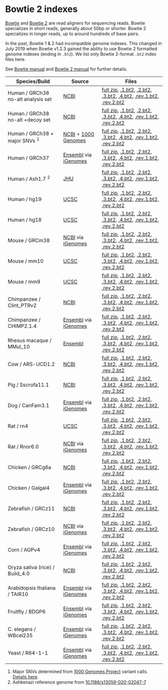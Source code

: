 # Bowtie 2 indexes

[Bowtie](http://bowtie-bio.sourceforge.net) and [Bowtie 2](http://bowtie-bio.sourceforge.net/bowtie2) are read aligners for sequencing reads.  Bowtie specializes in short reads, generally about 50bp or shorter.  Bowtie 2 specializes in longer reads, up to around hundreds of base pairs.

In the past, Bowtie 1 & 2 had incompatible genome indexes.  This changed in July 2019 when Bowtie v1.2.3 gained the ability to use Bowtie 2 formatted genome indexes (ending in `.bt2`).  We list only Bowtie 2-format `.bt2` index files here.

See [Bowtie manual](http://bowtie-bio.sourceforge.net/manual.shtml) and [Bowtie 2 manual](http://bowtie-bio.sourceforge.net/bowtie2/manual.shtml) for further details.

<div class="datatable-begin"></div>

Species/Build                             | Source                                            | Files                                                                                                                                                                                                                                     
----------------------------------------- | ------------------------------------------------- | ----------------------------------------------------------------------------------------------------------------------------------------------------------------------------------------------------------------------------------------- 
Human / GRCh38 no-alt analysis set        | [NCBI][bt2_grch38_noalt_source]                   | [full zip][bt2_grch38_noalt_full], [.1.bt2][bt2_grch38_noalt_1], [.2.bt2][bt2_grch38_noalt_2], [.3.bt2][bt2_grch38_noalt_3], [.4.bt2][bt2_grch38_noalt_4], [.rev.1.bt2][bt2_grch38_noalt_r1], [.rev.2.bt2][bt2_grch38_noalt_r2]
Human / GRCh38 no-alt +decoy set          | [NCBI][bt2_grch38_noalt_decoy_source]             | [full zip][bt2_grch38_noalt_decoy_full], [.1.bt2][bt2_grch38_noalt_decoy_1], [.2.bt2][bt2_grch38_noalt_decoy_2], [.3.bt2][bt2_grch38_noalt_decoy_3], [.4.bt2][bt2_grch38_noalt_decoy_4], [.rev.1.bt2][bt2_grch38_noalt_decoy_r1], [.rev.2.bt2][bt2_grch38_noalt_decoy_r2]
Human / GRCh38 + major SNVs <sup>1</sup>  | [NCBI][bt2_grch38_1kgmaj_source] + [1000 Genomes] | [full zip][bt2_grch38_1kgmaj_full], [.1.bt2][bt2_grch38_1kgmaj_1], [.2.bt2][bt2_grch38_1kgmaj_2], [.3.bt2][bt2_grch38_1kgmaj_3], [.4.bt2][bt2_grch38_1kgmaj_4], [.rev.1.bt2][bt2_grch38_1kgmaj_r1], [.rev.2.bt2][bt2_grch38_1kgmaj_r2]
Human / GRCh37                            | [Ensembl][bt2_grch37_source] via [iGenomes]       | [full zip][bt2_grch37_full], [.1.bt2][bt2_grch37_1], [.2.bt2][bt2_grch37_2], [.3.bt2][bt2_grch37_3], [.4.bt2][bt2_grch37_4], [.rev.1.bt2][bt2_grch37_r1], [.rev.2.bt2][bt2_grch37_r2]
Human / Ash1.7 <sup>2</sup>               | [JHU][bt2_ash1_source]                            | [full zip][bt2_ash1_full], [.1.bt2][bt2_ash1_1], [.2.bt2][bt2_ash1_2], [.3.bt2][bt2_ash1_3], [.4.bt2][bt2_ash1_4], [.rev.1.bt2][bt2_ash1_r1], [.rev.2.bt2][bt2_ash1_r2]
Human / hg19                              | [UCSC][bt2_hg19_source]                           | [full zip][bt2_hg19_full], [.1.bt2][bt2_hg19_1], [.2.bt2][bt2_hg19_2], [.3.bt2][bt2_hg19_3], [.4.bt2][bt2_hg19_4], [.rev.1.bt2][bt2_hg19_r1], [.rev.2.bt2][bt2_hg19_r2]
Human / hg18                              | [UCSC][bt2_hg18_source]                           | [full zip][bt2_hg18_full], [.1.bt2][bt2_hg18_1], [.2.bt2][bt2_hg18_2], [.3.bt2][bt2_hg18_3], [.4.bt2][bt2_hg18_4], [.rev.1.bt2][bt2_hg18_r1], [.rev.2.bt2][bt2_hg18_r2]
Mouse / GRCm38                            | [NCBI][bt2_grcm38_source] via [iGenomes]          | [full zip][bt2_grcm38_full], [.1.bt2][bt2_grcm38_1], [.2.bt2][bt2_grcm38_2], [.3.bt2][bt2_grcm38_3], [.4.bt2][bt2_grcm38_4], [.rev.1.bt2][bt2_grcm38_r1], [.rev.2.bt2][bt2_grcm38_r2]
Mouse / mm10                              | [UCSC][bt2_mm10_source]                           | [full zip][bt2_mm10_full], [.1.bt2][bt2_mm10_1], [.2.bt2][bt2_mm10_2], [.3.bt2][bt2_mm10_3], [.4.bt2][bt2_mm10_4], [.rev.1.bt2][bt2_mm10_r1], [.rev.2.bt2][bt2_mm10_r2]
Mouse / mm9                               | [UCSC][bt2_mm9_source]                            | [full zip][bt2_mm9_full], [.1.bt2][bt2_mm9_1], [.2.bt2][bt2_mm9_2], [.3.bt2][bt2_mm9_3], [.4.bt2][bt2_mm9_4], [.rev.1.bt2][bt2_mm9_r1], [.rev.2.bt2][bt2_mm9_r2]
Chimpanzee / Clint_PTRv2                  | [NCBI][bt2_clintptr2_source]                      | [full zip][bt2_clintptr2_full], [.1.bt2][bt2_clintptr2_1], [.2.bt2][bt2_clintptr2_2], [.3.bt2][bt2_clintptr2_3], [.4.bt2][bt2_clintptr2_4], [.rev.1.bt2][bt2_clintptr2_r1], [.rev.2.bt2][bt2_clintptr2_r2]
Chimpanzee / CHIMP2.1.4                   | [Ensembl][bt2_chimp214_source] via [iGenomes]     | [full zip][bt2_chimp214_full], [.1.bt2][bt2_chimp214_1], [.2.bt2][bt2_chimp214_2], [.3.bt2][bt2_chimp214_3], [.4.bt2][bt2_chimp214_4], [.rev.1.bt2][bt2_chimp214_r1], [.rev.2.bt2][bt2_chimp214_r2]
Rhesus macaque / MMul_10                  | [Ensembl][bt2_mmul10_source]                      | [full zip][bt2_mmul10_full], [.1.bt2][bt2_mmul10_1], [.2.bt2][bt2_mmul10_2], [.3.bt2][bt2_mmul10_3], [.4.bt2][bt2_mmul10_4], [.rev.1.bt2][bt2_mmul10_r1], [.rev.2.bt2][bt2_mmul10_r2]
Cow / ARS-UCD1.2                          | [NCBI][bt2_arsucd12_source]                       | [full zip][bt2_arsucd12_full], [.1.bt2][bt2_arsucd12_1], [.2.bt2][bt2_arsucd12_2], [.3.bt2][bt2_arsucd12_3], [.4.bt2][bt2_arsucd12_4], [.rev.1.bt2][bt2_arsucd12_r1], [.rev.2.bt2][bt2_arsucd12_r2]
Pig / Sscrofa11.1                         | [NCBI][bt2_sscorfa111_source]                     | [full zip][bt2_sscorfa111_full], [.1.bt2][bt2_sscorfa111_1], [.2.bt2][bt2_sscorfa111_2], [.3.bt2][bt2_sscorfa111_3], [.4.bt2][bt2_sscorfa111_4], [.rev.1.bt2][bt2_sscorfa111_r1], [.rev.2.bt2][bt2_sscorfa111_r2]
Dog / CanFam3.1                           | [Ensembl][bt2_canfam31_source] via [iGenomes]     | [full zip][bt2_canfam31_full], [.1.bt2][bt2_canfam31_1], [.2.bt2][bt2_canfam31_2], [.3.bt2][bt2_canfam31_3], [.4.bt2][bt2_canfam31_4], [.rev.1.bt2][bt2_canfam31_r1], [.rev.2.bt2][bt2_canfam31_r2]
Rat / rn4                                 | [UCSC][bt2_rn4_source]                            | [full zip][bt2_rn4_full], [.1.bt2][bt2_rn4_1], [.2.bt2][bt2_rn4_2], [.3.bt2][bt2_rn4_3], [.4.bt2][bt2_rn4_4], [.rev.1.bt2][bt2_rn4_r1], [.rev.2.bt2][bt2_rn4_r2]
Rat / Rnor6.0                             | [NCBI][bt2_rnor60_source] via [iGenomes]          | [full zip][bt2_rnor60_full], [.1.bt2][bt2_rnor60_1], [.2.bt2][bt2_rnor60_2], [.3.bt2][bt2_rnor60_3], [.4.bt2][bt2_rnor60_4], [.rev.1.bt2][bt2_rnor60_r1], [.rev.2.bt2][bt2_rnor60_r2]
Chicken / GRCg6a                          | [NCBI][bt2_grcg6a_source]                         | [full zip][bt2_grcg6a_full], [.1.bt2][bt2_grcg6a_1], [.2.bt2][bt2_grcg6a_2], [.3.bt2][bt2_grcg6a_3], [.4.bt2][bt2_grcg6a_4], [.rev.1.bt2][bt2_grcg6a_r1], [.rev.2.bt2][bt2_grcg6a_r2]
Chicken / Galgal4                         | [Ensembl][bt2_galgal4_source] via [iGenomes]      | [full zip][bt2_galgal4_full], [.1.bt2][bt2_galgal4_1], [.2.bt2][bt2_galgal4_2], [.3.bt2][bt2_galgal4_3], [.4.bt2][bt2_galgal4_4], [.rev.1.bt2][bt2_galgal4_r1], [.rev.2.bt2][bt2_galgal4_r2]
Zebrafish / GRCz11                        | [NCBI][bt2_grcz11_source]                         | [full zip][bt2_grcz11_full], [.1.bt2][bt2_grcz11_1], [.2.bt2][bt2_grcz11_2], [.3.bt2][bt2_grcz11_3], [.4.bt2][bt2_grcz11_4], [.rev.1.bt2][bt2_grcz11_r1], [.rev.2.bt2][bt2_grcz11_r2]
Zebrafish / GRCz10                        | [NCBI][bt2_grcz10_source] via [iGenomes]          | [full zip][bt2_grcz10_full], [.1.bt2][bt2_grcz10_1], [.2.bt2][bt2_grcz10_2], [.3.bt2][bt2_grcz10_3], [.4.bt2][bt2_grcz10_4], [.rev.1.bt2][bt2_grcz10_r1], [.rev.2.bt2][bt2_grcz10_r2]
Corn / AGPv4                              | [Ensembl][bt2_agpv4_source] via [iGenomes]        | [full zip][bt2_agpv4_full], [.1.bt2][bt2_agpv4_1], [.2.bt2][bt2_agpv4_2], [.3.bt2][bt2_agpv4_3], [.4.bt2][bt2_agpv4_4], [.rev.1.bt2][bt2_agpv4_r1], [.rev.2.bt2][bt2_agpv4_r2]
Oryza sativa (rice) / Build_4.0           | [NCBI][bt2_build4_source]                         | [full zip][bt2_build4_full], [.1.bt2][bt2_build4_1], [.2.bt2][bt2_build4_2], [.3.bt2][bt2_build4_3], [.4.bt2][bt2_build4_4], [.rev.1.bt2][bt2_build4_r1], [.rev.2.bt2][bt2_build4_r2]
Arabidopsis thaliana / TAIR10             | [Ensembl][bt2_tair10_source] via [iGenomes]       | [full zip][bt2_tair10_full], [.1.bt2][bt2_tair10_1], [.2.bt2][bt2_tair10_2], [.3.bt2][bt2_tair10_3], [.4.bt2][bt2_tair10_4], [.rev.1.bt2][bt2_tair10_r1], [.rev.2.bt2][bt2_tair10_r2]
Fruitfly / BDGP6                          | [Ensembl][bt2_bdgp6_source] via [iGenomes]        | [full zip][bt2_bdgp6_full], [.1.bt2][bt2_bdgp6_1], [.2.bt2][bt2_bdgp6_2], [.3.bt2][bt2_bdgp6_3], [.4.bt2][bt2_bdgp6_4], [.rev.1.bt2][bt2_bdgp6_r1], [.rev.2.bt2][bt2_bdgp6_r2]
C. elegans / WBcel235                     | [Ensembl][bt2_wbcel235_source] via [iGenomes]     | [full zip][bt2_wbcel235_full], [.1.bt2][bt2_wbcel235_1], [.2.bt2][bt2_wbcel235_2], [.3.bt2][bt2_wbcel235_3], [.4.bt2][bt2_wbcel235_4], [.rev.1.bt2][bt2_wbcel235_r1], [.rev.2.bt2][bt2_wbcel235_r2]
Yeast / R64-1-1                           | [Ensembl][bt2_r6411_source] via [iGenomes]        | [full zip][bt2_r6411_full], [.1.bt2][bt2_r6411_1], [.2.bt2][bt2_r6411_2], [.3.bt2][bt2_r6411_3], [.4.bt2][bt2_r6411_4], [.rev.1.bt2][bt2_r6411_r1], [.rev.2.bt2][bt2_r6411_r2]

<div class="datatable-end"></div>

[1000 Genomes]: https://www.internationalgenome.org
[iGenomes]: https://support.illumina.com/sequencing/sequencing_software/igenome.html

1. Major SNVs determined from [1000 Genomes Project](https://www.internationalgenome.org) variant calls.  [Details here](https://github.com/BenLangmead/bowtie-majref).
2. Ashkenazi reference genome from [10.1186/s13059-020-02047-7](https://doi.org/10.1186/s13059-020-02047-7)

[bt2_grch38_noalt_source]: ftp://ftp.ncbi.nlm.nih.gov/genomes/all/GCA/000/001/405/GCA_000001405.15_GRCh38/seqs_for_alignment_pipelines.ucsc_ids/
[bt2_grch38_noalt_decoy_source]: ftp://ftp.ncbi.nlm.nih.gov/genomes/all/GCA/000/001/405/GCA_000001405.15_GRCh38/seqs_for_alignment_pipelines.ucsc_ids/
[bt2_grch38_1kgmaj_source]: ftp://ftp.ccb.jhu.edu/pub/data/bowtie2_indexes/
[bt2_grch37_source]: https://grch37.ensembl.org/index.html
[bt2_ash1_source]: ftp://ftp.ccb.jhu.edu/pub/data/Homo_sapiens/Ash1/v1.7/Assembly/
[bt2_hg19_source]: ftp://hgdownload.cse.ucsc.edu/goldenPath/hg19/chromosomes
[bt2_hg18_source]: ftp://hgdownload.cse.ucsc.edu/goldenPath/hg18/chromosomes
[bt2_clintptr2_source]: https://ftp.ncbi.nlm.nih.gov/genomes/all/GCF/002/880/755/GCF_002880755.1_Clint_PTRv2/
[bt2_chimp214_source]: https://www.ensembl.org/Pan_troglodytes/Info/Index
[bt2_mmul10_source]: https://ftp.ncbi.nlm.nih.gov/genomes/all/GCF/003/339/765/GCF_003339765.1_Mmul_10/
[bt2_arsucd12_source]: https://ftp.ncbi.nlm.nih.gov/genomes/all/GCF/002/263/795/GCF_002263795.1_ARS-UCD1.2/
[bt2_sscorfa111_source]: https://ftp.ncbi.nlm.nih.gov/genomes/all/GCF/000/003/025/GCF_000003025.6_Sscrofa11.1/
[bt2_canfam31_source]: https://www.ensembl.org/Canis_lupus_familiaris/Info/Index
[bt2_grcm38_source]: https://www.ncbi.nlm.nih.gov/assembly/GCF_000001635.20/
[bt2_mm10_source]: ftp://hgdownload.cse.ucsc.edu/goldenPath/mm10/chromosomes
[bt2_mm9_source]: ftp://hgdownload.cse.ucsc.edu/goldenPath/mm9/chromosomes
[bt2_rn4_source]: ftp://hgdownload.cse.ucsc.edu/goldenPath/rn4/chromosomes
[bt2_rnor60_source]: https://www.ncbi.nlm.nih.gov/assembly/GCF_000001895.5/
[bt2_grcg6a_source]: https://ftp.ncbi.nlm.nih.gov/genomes/all/GCF/000/002/315/GCF_000002315.6_GRCg6a/
[bt2_galgal4_source]: http://jul2016.archive.ensembl.org/Gallus_gallus/Info/Index
[bt2_agpv4_source]: http://plants.ensembl.org/Zea_mays/Info/Index
[bt2_build4_source]: https://ftp.ncbi.nlm.nih.gov/genomes/all/GCF/000/005/425/GCF_000005425.2_Build_4.0/
[bt2_grcz11_source]: https://ftp.ncbi.nlm.nih.gov/genomes/all/GCF/000/002/035/GCF_000002035.6_GRCz11/
[bt2_grcz10_source]: https://www.ensembl.org/Drosophila_melanogaster/Info/Index
[bt2_tair10_source]: http://plants.ensembl.org/Arabidopsis_thaliana/Info/Index
[bt2_bdgp6_source]: https://www.ncbi.nlm.nih.gov/assembly/GCF_000002035.5/
[bt2_wbcel235_source]: https://www.ensembl.org/Caenorhabditis_elegans/Info/Index
[bt2_r6411_source]: https://www.ensembl.org/Saccharomyces_cerevisiae/Info/Index

[bt2_grch38_noalt_full]: https://genome-idx.s3.amazonaws.com/bt/GRCh38_noalt_as.zip
[bt2_grch38_noalt_1]: https://genome-idx.s3.amazonaws.com/bt/GRCh38_noalt_as.1.bt2
[bt2_grch38_noalt_2]: https://genome-idx.s3.amazonaws.com/bt/GRCh38_noalt_as.2.bt2
[bt2_grch38_noalt_3]: https://genome-idx.s3.amazonaws.com/bt/GRCh38_noalt_as.3.bt2
[bt2_grch38_noalt_4]: https://genome-idx.s3.amazonaws.com/bt/GRCh38_noalt_as.4.bt2
[bt2_grch38_noalt_r1]: https://genome-idx.s3.amazonaws.com/bt/GRCh38_noalt_as.rev.1.bt2
[bt2_grch38_noalt_r2]: https://genome-idx.s3.amazonaws.com/bt/GRCh38_noalt_as.rev.2.bt2
[bt2_grch38_noalt_full_s3]: s3://genome-idx/bt/GRCh38_noalt_as.zip
[bt2_grch38_noalt_1_s3]: s3://genome-idx/bt/GRCh38_noalt_as.1.bt2
[bt2_grch38_noalt_2_s3]: s3://genome-idx/bt/GRCh38_noalt_as.2.bt2
[bt2_grch38_noalt_3_s3]: s3://genome-idx/bt/GRCh38_noalt_as.3.bt2
[bt2_grch38_noalt_4_s3]: s3://genome-idx/bt/GRCh38_noalt_as.4.bt2
[bt2_grch38_noalt_r1_s3]: s3://genome-idx/bt/GRCh38_noalt_as.rev.1.bt2
[bt2_grch38_noalt_r2_s3]: s3://genome-idx/bt/GRCh38_noalt_as.rev.2.bt2
[bt2_grch38_noalt_decoy_full]: https://genome-idx.s3.amazonaws.com/bt/GRCh38_noalt_decoy_as.zip
[bt2_grch38_noalt_decoy_1]: https://genome-idx.s3.amazonaws.com/bt/GRCh38_noalt_decoy_as.1.bt2
[bt2_grch38_noalt_decoy_2]: https://genome-idx.s3.amazonaws.com/bt/GRCh38_noalt_decoy_as.2.bt2
[bt2_grch38_noalt_decoy_3]: https://genome-idx.s3.amazonaws.com/bt/GRCh38_noalt_decoy_as.3.bt2
[bt2_grch38_noalt_decoy_4]: https://genome-idx.s3.amazonaws.com/bt/GRCh38_noalt_decoy_as.4.bt2
[bt2_grch38_noalt_decoy_r1]: https://genome-idx.s3.amazonaws.com/bt/GRCh38_noalt_decoy_as.rev.1.bt2
[bt2_grch38_noalt_decoy_r2]: https://genome-idx.s3.amazonaws.com/bt/GRCh38_noalt_decoy_as.rev.2.bt2
[bt2_grch38_noalt_decoy_full_s3]: s3://genome-idx/bt/GRCh38_noalt_decoy_as.zip
[bt2_grch38_noalt_decoy_1_s3]: s3://genome-idx/bt/GRCh38_noalt_decoy_as.1.bt2
[bt2_grch38_noalt_decoy_2_s3]: s3://genome-idx/bt/GRCh38_noalt_decoy_as.2.bt2
[bt2_grch38_noalt_decoy_3_s3]: s3://genome-idx/bt/GRCh38_noalt_decoy_as.3.bt2
[bt2_grch38_noalt_decoy_4_s3]: s3://genome-idx/bt/GRCh38_noalt_decoy_as.4.bt2
[bt2_grch38_noalt_decoy_r1_s3]: s3://genome-idx/bt/GRCh38_noalt_decoy_as.rev.1.bt2
[bt2_grch38_noalt_decoy_r2_s3]: s3://genome-idx/bt/GRCh38_noalt_decoy_as.rev.2.bt2
[bt2_grch38_1kgmaj_full]: https://genome-idx.s3.amazonaws.com/bt/grch38_1kgmaj.zip
[bt2_grch38_1kgmaj_1]: https://genome-idx.s3.amazonaws.com/bt/grch38_1kgmaj.1.bt2
[bt2_grch38_1kgmaj_2]: https://genome-idx.s3.amazonaws.com/bt/grch38_1kgmaj.2.bt2
[bt2_grch38_1kgmaj_3]: https://genome-idx.s3.amazonaws.com/bt/grch38_1kgmaj.3.bt2
[bt2_grch38_1kgmaj_4]: https://genome-idx.s3.amazonaws.com/bt/grch38_1kgmaj.4.bt2
[bt2_grch38_1kgmaj_r1]: https://genome-idx.s3.amazonaws.com/bt/grch38_1kgmaj.rev.1.bt2
[bt2_grch38_1kgmaj_r2]: https://genome-idx.s3.amazonaws.com/bt/grch38_1kgmaj.rev.2.bt2
[bt2_grch38_1kgmaj_full_s3]: s3://genome-idx/bt/grch38_1kgmaj.zip
[bt2_grch38_1kgmaj_1_s3]: s3://genome-idx/bt/grch38_1kgmaj.1.bt2
[bt2_grch38_1kgmaj_2_s3]: s3://genome-idx/bt/grch38_1kgmaj.2.bt2
[bt2_grch38_1kgmaj_3_s3]: s3://genome-idx/bt/grch38_1kgmaj.3.bt2
[bt2_grch38_1kgmaj_4_s3]: s3://genome-idx/bt/grch38_1kgmaj.4.bt2
[bt2_grch38_1kgmaj_r1_s3]: s3://genome-idx/bt/grch38_1kgmaj.rev.1.bt2
[bt2_grch38_1kgmaj_r2_s3]: s3://genome-idx/bt/grch38_1kgmaj.rev.2.bt2
[bt2_grch37_full]: https://genome-idx.s3.amazonaws.com/bt/GRCh37.zip
[bt2_grch37_1]: https://genome-idx.s3.amazonaws.com/bt/GRCh37.1.bt2
[bt2_grch37_2]: https://genome-idx.s3.amazonaws.com/bt/GRCh37.2.bt2
[bt2_grch37_3]: https://genome-idx.s3.amazonaws.com/bt/GRCh37.3.bt2
[bt2_grch37_4]: https://genome-idx.s3.amazonaws.com/bt/GRCh37.4.bt2
[bt2_grch37_r1]: https://genome-idx.s3.amazonaws.com/bt/GRCh37.rev.1.bt2
[bt2_grch37_r2]: https://genome-idx.s3.amazonaws.com/bt/GRCh37.rev.2.bt2
[bt2_grch37_full_s3]: s3://genome-idx/bt/GRCh37.zip
[bt2_grch37_1_s3]: s3://genome-idx/bt/GRCh37.1.bt2
[bt2_grch37_2_s3]: s3://genome-idx/bt/GRCh37.2.bt2
[bt2_grch37_3_s3]: s3://genome-idx/bt/GRCh37.3.bt2
[bt2_grch37_4_s3]: s3://genome-idx/bt/GRCh37.4.bt2
[bt2_grch37_r1_s3]: s3://genome-idx/bt/GRCh37.rev.1.bt2
[bt2_grch37_r2_s3]: s3://genome-idx/bt/GRCh37.rev.2.bt2
[bt2_ash1_full]: https://genome-idx.s3.amazonaws.com/bt/Ash1v1.7.zip
[bt2_ash1_1]: https://genome-idx.s3.amazonaws.com/bt/Ash1v1.7.1.bt2
[bt2_ash1_2]: https://genome-idx.s3.amazonaws.com/bt/Ash1v1.7.2.bt2
[bt2_ash1_3]: https://genome-idx.s3.amazonaws.com/bt/Ash1v1.7.3.bt2
[bt2_ash1_4]: https://genome-idx.s3.amazonaws.com/bt/Ash1v1.7.4.bt2
[bt2_ash1_r1]: https://genome-idx.s3.amazonaws.com/bt/Ash1v1.7.rev.1.bt2
[bt2_ash1_r2]: https://genome-idx.s3.amazonaws.com/bt/Ash1v1.7.rev.2.bt2
[bt2_ash1_full_s3]: s3://genome-idx/bt/Ash1v1.7.zip
[bt2_ash1_1_s3]: s3://genome-idx/bt/Ash1v1.7.1.bt2
[bt2_ash1_2_s3]: s3://genome-idx/bt/Ash1v1.7.2.bt2
[bt2_ash1_3_s3]: s3://genome-idx/bt/Ash1v1.7.3.bt2
[bt2_ash1_4_s3]: s3://genome-idx/bt/Ash1v1.7.4.bt2
[bt2_ash1_r1_s3]: s3://genome-idx/bt/Ash1v1.7.rev.1.bt2
[bt2_ash1_r2_s3]: s3://genome-idx/bt/Ash1v1.7.rev.2.bt2
[bt2_hg19_full]: https://genome-idx.s3.amazonaws.com/bt/hg19.zip
[bt2_hg19_1]: https://genome-idx.s3.amazonaws.com/bt/hg19.1.bt2
[bt2_hg19_2]: https://genome-idx.s3.amazonaws.com/bt/hg19.2.bt2
[bt2_hg19_3]: https://genome-idx.s3.amazonaws.com/bt/hg19.3.bt2
[bt2_hg19_4]: https://genome-idx.s3.amazonaws.com/bt/hg19.4.bt2
[bt2_hg19_r1]: https://genome-idx.s3.amazonaws.com/bt/hg19.rev.1.bt2
[bt2_hg19_r2]: https://genome-idx.s3.amazonaws.com/bt/hg19.rev.2.bt2
[bt2_hg19_full_s3]: s3://genome-idx/bt/hg19.zip
[bt2_hg19_1_s3]: s3://genome-idx/bt/hg19.1.bt2
[bt2_hg19_2_s3]: s3://genome-idx/bt/hg19.2.bt2
[bt2_hg19_3_s3]: s3://genome-idx/bt/hg19.3.bt2
[bt2_hg19_4_s3]: s3://genome-idx/bt/hg19.4.bt2
[bt2_hg19_r1_s3]: s3://genome-idx/bt/hg19.rev.1.bt2
[bt2_hg19_r2_s3]: s3://genome-idx/bt/hg19.rev.2.bt2
[bt2_hg18_full]: https://genome-idx.s3.amazonaws.com/bt/hg18.zip
[bt2_hg18_1]: https://genome-idx.s3.amazonaws.com/bt/hg18.1.bt2
[bt2_hg18_2]: https://genome-idx.s3.amazonaws.com/bt/hg18.2.bt2
[bt2_hg18_3]: https://genome-idx.s3.amazonaws.com/bt/hg18.3.bt2
[bt2_hg18_4]: https://genome-idx.s3.amazonaws.com/bt/hg18.4.bt2
[bt2_hg18_r1]: https://genome-idx.s3.amazonaws.com/bt/hg18.rev.1.bt2
[bt2_hg18_r2]: https://genome-idx.s3.amazonaws.com/bt/hg18.rev.2.bt2
[bt2_hg18_full_s3]: s3://genome-idx/bt/hg18.zip
[bt2_hg18_1_s3]: s3://genome-idx/bt/hg18.1.bt2
[bt2_hg18_2_s3]: s3://genome-idx/bt/hg18.2.bt2
[bt2_hg18_3_s3]: s3://genome-idx/bt/hg18.3.bt2
[bt2_hg18_4_s3]: s3://genome-idx/bt/hg18.4.bt2
[bt2_hg18_r1_s3]: s3://genome-idx/bt/hg18.rev.1.bt2
[bt2_hg18_r2_s3]: s3://genome-idx/bt/hg18.rev.2.bt2
[bt2_grcm38_full]: https://genome-idx.s3.amazonaws.com/bt/GRCm38.zip
[bt2_grcm38_1]: https://genome-idx.s3.amazonaws.com/bt/GRCm38.1.bt2
[bt2_grcm38_2]: https://genome-idx.s3.amazonaws.com/bt/GRCm38.2.bt2
[bt2_grcm38_3]: https://genome-idx.s3.amazonaws.com/bt/GRCm38.3.bt2
[bt2_grcm38_4]: https://genome-idx.s3.amazonaws.com/bt/GRCm38.4.bt2
[bt2_grcm38_r1]: https://genome-idx.s3.amazonaws.com/bt/GRCm38.rev.1.bt2
[bt2_grcm38_r2]: https://genome-idx.s3.amazonaws.com/bt/GRCm38.rev.2.bt2
[bt2_grcm38_full_s3]: s3://genome-idx/bt/GRCm38.zip
[bt2_grcm38_1_s3]: s3://genome-idx/bt/GRCm38.1.bt2
[bt2_grcm38_2_s3]: s3://genome-idx/bt/GRCm38.2.bt2
[bt2_grcm38_3_s3]: s3://genome-idx/bt/GRCm38.3.bt2
[bt2_grcm38_4_s3]: s3://genome-idx/bt/GRCm38.4.bt2
[bt2_grcm38_r1_s3]: s3://genome-idx/bt/GRCm38.rev.1.bt2
[bt2_grcm38_r2_s3]: s3://genome-idx/bt/GRCm38.rev.2.bt2
[bt2_mm10_full]: https://genome-idx.s3.amazonaws.com/bt/mm10.zip
[bt2_mm10_1]: https://genome-idx.s3.amazonaws.com/bt/mm10.1.bt2
[bt2_mm10_2]: https://genome-idx.s3.amazonaws.com/bt/mm10.2.bt2
[bt2_mm10_3]: https://genome-idx.s3.amazonaws.com/bt/mm10.3.bt2
[bt2_mm10_4]: https://genome-idx.s3.amazonaws.com/bt/mm10.4.bt2
[bt2_mm10_r1]: https://genome-idx.s3.amazonaws.com/bt/mm10.rev.1.bt2
[bt2_mm10_r2]: https://genome-idx.s3.amazonaws.com/bt/mm10.rev.2.bt2
[bt2_mm10_full_s3]: s3://genome-idx/bt/mm10.zip
[bt2_mm10_1_s3]: s3://genome-idx/bt/mm10.1.bt2
[bt2_mm10_2_s3]: s3://genome-idx/bt/mm10.2.bt2
[bt2_mm10_3_s3]: s3://genome-idx/bt/mm10.3.bt2
[bt2_mm10_4_s3]: s3://genome-idx/bt/mm10.4.bt2
[bt2_mm10_r1_s3]: s3://genome-idx/bt/mm10.rev.1.bt2
[bt2_mm10_r2_s3]: s3://genome-idx/bt/mm10.rev.2.bt2
[bt2_mm9_full]: https://genome-idx.s3.amazonaws.com/bt/mm9.zip
[bt2_mm9_1]: https://genome-idx.s3.amazonaws.com/bt/mm9.1.bt2
[bt2_mm9_2]: https://genome-idx.s3.amazonaws.com/bt/mm9.2.bt2
[bt2_mm9_3]: https://genome-idx.s3.amazonaws.com/bt/mm9.3.bt2
[bt2_mm9_4]: https://genome-idx.s3.amazonaws.com/bt/mm9.4.bt2
[bt2_mm9_r1]: https://genome-idx.s3.amazonaws.com/bt/mm9.rev.1.bt2
[bt2_mm9_r2]: https://genome-idx.s3.amazonaws.com/bt/mm9.rev.2.bt2
[bt2_mm9_full_s3]: s3://genome-idx/bt/mm9.zip
[bt2_mm9_1_s3]: s3://genome-idx/bt/mm9.1.bt2
[bt2_mm9_2_s3]: s3://genome-idx/bt/mm9.2.bt2
[bt2_mm9_3_s3]: s3://genome-idx/bt/mm9.3.bt2
[bt2_mm9_4_s3]: s3://genome-idx/bt/mm9.4.bt2
[bt2_mm9_r1_s3]: s3://genome-idx/bt/mm9.rev.1.bt2
[bt2_mm9_r2_s3]: s3://genome-idx/bt/mm9.rev.2.bt2
[bt2_clintptr2_full]: https://genome-idx.s3.amazonaws.com/bt/Clint_PTRv2.zip
[bt2_clintptr2_1]: https://genome-idx.s3.amazonaws.com/bt/Clint_PTRv2.1.bt2
[bt2_clintptr2_2]: https://genome-idx.s3.amazonaws.com/bt/Clint_PTRv2.2.bt2
[bt2_clintptr2_3]: https://genome-idx.s3.amazonaws.com/bt/Clint_PTRv2.3.bt2
[bt2_clintptr2_4]: https://genome-idx.s3.amazonaws.com/bt/Clint_PTRv2.4.bt2
[bt2_clintptr2_r1]: https://genome-idx.s3.amazonaws.com/bt/Clint_PTRv2.rev.1.bt2
[bt2_clintptr2_r2]: https://genome-idx.s3.amazonaws.com/bt/Clint_PTRv2.rev.2.bt2
[bt2_clintptr2_full_s3]: s3://genome-idx/bt/Clint_PTRv2.zip
[bt2_clintptr2_1_s3]: s3://genome-idx/bt/Clint_PTRv2.1.bt2
[bt2_clintptr2_2_s3]: s3://genome-idx/bt/Clint_PTRv2.2.bt2
[bt2_clintptr2_3_s3]: s3://genome-idx/bt/Clint_PTRv2.3.bt2
[bt2_clintptr2_4_s3]: s3://genome-idx/bt/Clint_PTRv2.4.bt2
[bt2_clintptr2_r1_s3]: s3://genome-idx/bt/Clint_PTRv2.rev.1.bt2
[bt2_clintptr2_r2_s3]: s3://genome-idx/bt/Clint_PTRv2.rev.2.bt2
[bt2_chimp214_full]: https://genome-idx.s3.amazonaws.com/bt/CHIMP2.1.4.zip
[bt2_chimp214_1]: https://genome-idx.s3.amazonaws.com/bt/CHIMP2.1.4.1.bt2
[bt2_chimp214_2]: https://genome-idx.s3.amazonaws.com/bt/CHIMP2.1.4.2.bt2
[bt2_chimp214_3]: https://genome-idx.s3.amazonaws.com/bt/CHIMP2.1.4.3.bt2
[bt2_chimp214_4]: https://genome-idx.s3.amazonaws.com/bt/CHIMP2.1.4.4.bt2
[bt2_chimp214_r1]: https://genome-idx.s3.amazonaws.com/bt/CHIMP2.1.4.rev.1.bt2
[bt2_chimp214_r2]: https://genome-idx.s3.amazonaws.com/bt/CHIMP2.1.4.rev.2.bt2
[bt2_chimp214_full_s3]: s3://genome-idx/bt/CHIMP2.1.4.zip
[bt2_chimp214_1_s3]: s3://genome-idx/bt/CHIMP2.1.4.1.bt2
[bt2_chimp214_2_s3]: s3://genome-idx/bt/CHIMP2.1.4.2.bt2
[bt2_chimp214_3_s3]: s3://genome-idx/bt/CHIMP2.1.4.3.bt2
[bt2_chimp214_4_s3]: s3://genome-idx/bt/CHIMP2.1.4.4.bt2
[bt2_chimp214_r1_s3]: s3://genome-idx/bt/CHIMP2.1.4.rev.1.bt2
[bt2_chimp214_r2_s3]: s3://genome-idx/bt/CHIMP2.1.4.rev.2.bt2
[bt2_mmul10_full]: https://genome-idx.s3.amazonaws.com/bt/Mmul_10.zip
[bt2_mmul10_1]: https://genome-idx.s3.amazonaws.com/bt/Mmul_10.1.bt2
[bt2_mmul10_2]: https://genome-idx.s3.amazonaws.com/bt/Mmul_10.2.bt2
[bt2_mmul10_3]: https://genome-idx.s3.amazonaws.com/bt/Mmul_10.3.bt2
[bt2_mmul10_4]: https://genome-idx.s3.amazonaws.com/bt/Mmul_10.4.bt2
[bt2_mmul10_r1]: https://genome-idx.s3.amazonaws.com/bt/Mmul_10.rev.1.bt2
[bt2_mmul10_r2]: https://genome-idx.s3.amazonaws.com/bt/Mmul_10.rev.2.bt2
[bt2_mmul10_full_s3]: s3://genome-idx/bt/Mmul_10.zip
[bt2_mmul10_1_s3]: s3://genome-idx/bt/Mmul_10.1.bt2
[bt2_mmul10_2_s3]: s3://genome-idx/bt/Mmul_10.2.bt2
[bt2_mmul10_3_s3]: s3://genome-idx/bt/Mmul_10.3.bt2
[bt2_mmul10_4_s3]: s3://genome-idx/bt/Mmul_10.4.bt2
[bt2_mmul10_r1_s3]: s3://genome-idx/bt/Mmul_10.rev.1.bt2
[bt2_mmul10_r2_s3]: s3://genome-idx/bt/Mmul_10.rev.2.bt2
[bt2_arsucd12_full]: https://genome-idx.s3.amazonaws.com/bt/ARS-UCD1.2.zip
[bt2_arsucd12_1]: https://genome-idx.s3.amazonaws.com/bt/ARS-UCD1.2.1.bt2
[bt2_arsucd12_2]: https://genome-idx.s3.amazonaws.com/bt/ARS-UCD1.2.2.bt2
[bt2_arsucd12_3]: https://genome-idx.s3.amazonaws.com/bt/ARS-UCD1.2.3.bt2
[bt2_arsucd12_4]: https://genome-idx.s3.amazonaws.com/bt/ARS-UCD1.2.4.bt2
[bt2_arsucd12_r1]: https://genome-idx.s3.amazonaws.com/bt/ARS-UCD1.2.rev.1.bt2
[bt2_arsucd12_r2]: https://genome-idx.s3.amazonaws.com/bt/ARS-UCD1.2.rev.2.bt2
[bt2_arsucd12_full_s3]: s3://genome-idx/bt/ARS-UCD1.2.zip
[bt2_arsucd12_1_s3]: s3://genome-idx/bt/ARS-UCD1.2.1.bt2
[bt2_arsucd12_2_s3]: s3://genome-idx/bt/ARS-UCD1.2.2.bt2
[bt2_arsucd12_3_s3]: s3://genome-idx/bt/ARS-UCD1.2.3.bt2
[bt2_arsucd12_4_s3]: s3://genome-idx/bt/ARS-UCD1.2.4.bt2
[bt2_arsucd12_r1_s3]: s3://genome-idx/bt/ARS-UCD1.2.rev.1.bt2
[bt2_arsucd12_r2_s3]: s3://genome-idx/bt/ARS-UCD1.2.rev.2.bt2
[bt2_sscorfa111_full]: https://genome-idx.s3.amazonaws.com/bt/Sscrofa11.1.zip
[bt2_sscorfa111_1]: https://genome-idx.s3.amazonaws.com/bt/Sscrofa11.1.1.bt2
[bt2_sscorfa111_2]: https://genome-idx.s3.amazonaws.com/bt/Sscrofa11.1.2.bt2
[bt2_sscorfa111_3]: https://genome-idx.s3.amazonaws.com/bt/Sscrofa11.1.3.bt2
[bt2_sscorfa111_4]: https://genome-idx.s3.amazonaws.com/bt/Sscrofa11.1.4.bt2
[bt2_sscorfa111_r1]: https://genome-idx.s3.amazonaws.com/bt/Sscrofa11.1.rev.1.bt2
[bt2_sscorfa111_r2]: https://genome-idx.s3.amazonaws.com/bt/Sscrofa11.1.rev.2.bt2
[bt2_sscorfa111_full_s3]: s3://genome-idx/bt/Sscrofa11.1.zip
[bt2_sscorfa111_1_s3]: s3://genome-idx/bt/Sscrofa11.1.1.bt2
[bt2_sscorfa111_2_s3]: s3://genome-idx/bt/Sscrofa11.1.2.bt2
[bt2_sscorfa111_3_s3]: s3://genome-idx/bt/Sscrofa11.1.3.bt2
[bt2_sscorfa111_4_s3]: s3://genome-idx/bt/Sscrofa11.1.4.bt2
[bt2_sscorfa111_r1_s3]: s3://genome-idx/bt/Sscrofa11.1.rev.1.bt2
[bt2_sscorfa111_r2_s3]: s3://genome-idx/bt/Sscrofa11.1.rev.2.bt2
[bt2_canfam31_full]: https://genome-idx.s3.amazonaws.com/bt/CanFam3.1.zip
[bt2_canfam31_1]: https://genome-idx.s3.amazonaws.com/bt/CanFam3.1.1.bt2
[bt2_canfam31_2]: https://genome-idx.s3.amazonaws.com/bt/CanFam3.1.2.bt2
[bt2_canfam31_3]: https://genome-idx.s3.amazonaws.com/bt/CanFam3.1.3.bt2
[bt2_canfam31_4]: https://genome-idx.s3.amazonaws.com/bt/CanFam3.1.4.bt2
[bt2_canfam31_r1]: https://genome-idx.s3.amazonaws.com/bt/CanFam3.1.rev.1.bt2
[bt2_canfam31_r2]: https://genome-idx.s3.amazonaws.com/bt/CanFam3.1.rev.2.bt2
[bt2_canfam31_full_s3]: s3://genome-idx/bt/CanFam3.1.zip
[bt2_canfam31_1_s3]: s3://genome-idx/bt/CanFam3.1.1.bt2
[bt2_canfam31_2_s3]: s3://genome-idx/bt/CanFam3.1.2.bt2
[bt2_canfam31_3_s3]: s3://genome-idx/bt/CanFam3.1.3.bt2
[bt2_canfam31_4_s3]: s3://genome-idx/bt/CanFam3.1.4.bt2
[bt2_canfam31_r1_s3]: s3://genome-idx/bt/CanFam3.1.rev.1.bt2
[bt2_canfam31_r2_s3]: s3://genome-idx/bt/CanFam3.1.rev.2.bt2
[bt2_rn4_full]: https://genome-idx.s3.amazonaws.com/bt/rn4.zip
[bt2_rn4_1]: https://genome-idx.s3.amazonaws.com/bt/rn4.1.bt2
[bt2_rn4_2]: https://genome-idx.s3.amazonaws.com/bt/rn4.2.bt2
[bt2_rn4_3]: https://genome-idx.s3.amazonaws.com/bt/rn4.3.bt2
[bt2_rn4_4]: https://genome-idx.s3.amazonaws.com/bt/rn4.4.bt2
[bt2_rn4_r1]: https://genome-idx.s3.amazonaws.com/bt/rn4.rev.1.bt2
[bt2_rn4_r2]: https://genome-idx.s3.amazonaws.com/bt/rn4.rev.2.bt2
[bt2_rn4_full_s3]: s3://genome-idx/bt/rn4.zip
[bt2_rn4_1_s3]: s3://genome-idx/bt/rn4.1.bt2
[bt2_rn4_2_s3]: s3://genome-idx/bt/rn4.2.bt2
[bt2_rn4_3_s3]: s3://genome-idx/bt/rn4.3.bt2
[bt2_rn4_4_s3]: s3://genome-idx/bt/rn4.4.bt2
[bt2_rn4_r1_s3]: s3://genome-idx/bt/rn4.rev.1.bt2
[bt2_rn4_r2_s3]: s3://genome-idx/bt/rn4.rev.2.bt2
[bt2_rnor60_full]: https://genome-idx.s3.amazonaws.com/bt/Rnor_6.0.zip
[bt2_rnor60_1]: https://genome-idx.s3.amazonaws.com/bt/Rnor_6.0.1.bt2
[bt2_rnor60_2]: https://genome-idx.s3.amazonaws.com/bt/Rnor_6.0.2.bt2
[bt2_rnor60_3]: https://genome-idx.s3.amazonaws.com/bt/Rnor_6.0.3.bt2
[bt2_rnor60_4]: https://genome-idx.s3.amazonaws.com/bt/Rnor_6.0.4.bt2
[bt2_rnor60_r1]: https://genome-idx.s3.amazonaws.com/bt/Rnor_6.0.rev.1.bt2
[bt2_rnor60_r2]: https://genome-idx.s3.amazonaws.com/bt/Rnor_6.0.rev.2.bt2
[bt2_rnor60_full_s3]: s3://genome-idx/bt/Rnor_6.0.zip
[bt2_rnor60_1_s3]: s3://genome-idx/bt/Rnor_6.0.1.bt2
[bt2_rnor60_2_s3]: s3://genome-idx/bt/Rnor_6.0.2.bt2
[bt2_rnor60_3_s3]: s3://genome-idx/bt/Rnor_6.0.3.bt2
[bt2_rnor60_4_s3]: s3://genome-idx/bt/Rnor_6.0.4.bt2
[bt2_rnor60_r1_s3]: s3://genome-idx/bt/Rnor_6.0.rev.1.bt2
[bt2_rnor60_r2_s3]: s3://genome-idx/bt/Rnor_6.0.rev.2.bt2
[bt2_grcg6a_full]: https://genome-idx.s3.amazonaws.com/bt/GRCg6a.zip
[bt2_grcg6a_1]: https://genome-idx.s3.amazonaws.com/bt/GRCg6a.1.bt2
[bt2_grcg6a_2]: https://genome-idx.s3.amazonaws.com/bt/GRCg6a.2.bt2
[bt2_grcg6a_3]: https://genome-idx.s3.amazonaws.com/bt/GRCg6a.3.bt2
[bt2_grcg6a_4]: https://genome-idx.s3.amazonaws.com/bt/GRCg6a.4.bt2
[bt2_grcg6a_r1]: https://genome-idx.s3.amazonaws.com/bt/GRCg6a.rev.1.bt2
[bt2_grcg6a_r2]: https://genome-idx.s3.amazonaws.com/bt/GRCg6a.rev.2.bt2
[bt2_grcg6a_full_s3]: s3://genome-idx/bt/GRCg6a.zip
[bt2_grcg6a_1_s3]: s3://genome-idx/bt/GRCg6a.1.bt2
[bt2_grcg6a_2_s3]: s3://genome-idx/bt/GRCg6a.2.bt2
[bt2_grcg6a_3_s3]: s3://genome-idx/bt/GRCg6a.3.bt2
[bt2_grcg6a_4_s3]: s3://genome-idx/bt/GRCg6a.4.bt2
[bt2_grcg6a_r1_s3]: s3://genome-idx/bt/GRCg6a.rev.1.bt2
[bt2_grcg6a_r2_s3]: s3://genome-idx/bt/GRCg6a.rev.2.bt2
[bt2_galgal4_full]: https://genome-idx.s3.amazonaws.com/bt/Galgal4.zip
[bt2_galgal4_1]: https://genome-idx.s3.amazonaws.com/bt/Galgal4.1.bt2
[bt2_galgal4_2]: https://genome-idx.s3.amazonaws.com/bt/Galgal4.2.bt2
[bt2_galgal4_3]: https://genome-idx.s3.amazonaws.com/bt/Galgal4.3.bt2
[bt2_galgal4_4]: https://genome-idx.s3.amazonaws.com/bt/Galgal4.4.bt2
[bt2_galgal4_r1]: https://genome-idx.s3.amazonaws.com/bt/Galgal4.rev.1.bt2
[bt2_galgal4_r2]: https://genome-idx.s3.amazonaws.com/bt/Galgal4.rev.2.bt2
[bt2_galgal4_full_s3]: s3://genome-idx/bt/Galgal4.zip
[bt2_galgal4_1_s3]: s3://genome-idx/bt/Galgal4.1.bt2
[bt2_galgal4_2_s3]: s3://genome-idx/bt/Galgal4.2.bt2
[bt2_galgal4_3_s3]: s3://genome-idx/bt/Galgal4.3.bt2
[bt2_galgal4_4_s3]: s3://genome-idx/bt/Galgal4.4.bt2
[bt2_galgal4_r1_s3]: s3://genome-idx/bt/Galgal4.rev.1.bt2
[bt2_galgal4_r2_s3]: s3://genome-idx/bt/Galgal4.rev.2.bt2
[bt2_grcz11_full]: https://genome-idx.s3.amazonaws.com/bt/GRCz11.zip
[bt2_grcz11_1]: https://genome-idx.s3.amazonaws.com/bt/GRCz11.1.bt2
[bt2_grcz11_2]: https://genome-idx.s3.amazonaws.com/bt/GRCz11.2.bt2
[bt2_grcz11_3]: https://genome-idx.s3.amazonaws.com/bt/GRCz11.3.bt2
[bt2_grcz11_4]: https://genome-idx.s3.amazonaws.com/bt/GRCz11.4.bt2
[bt2_grcz11_r1]: https://genome-idx.s3.amazonaws.com/bt/GRCz11.rev.1.bt2
[bt2_grcz11_r2]: https://genome-idx.s3.amazonaws.com/bt/GRCz11.rev.2.bt2
[bt2_grcz11_full_s3]: s3://genome-idx/bt/GRCz11.zip
[bt2_grcz11_1_s3]: s3://genome-idx/bt/GRCz11.1.bt2
[bt2_grcz11_2_s3]: s3://genome-idx/bt/GRCz11.2.bt2
[bt2_grcz11_3_s3]: s3://genome-idx/bt/GRCz11.3.bt2
[bt2_grcz11_4_s3]: s3://genome-idx/bt/GRCz11.4.bt2
[bt2_grcz11_r1_s3]: s3://genome-idx/bt/GRCz11.rev.1.bt2
[bt2_grcz11_r2_s3]: s3://genome-idx/bt/GRCz11.rev.2.bt2
[bt2_grcz10_full]: https://genome-idx.s3.amazonaws.com/bt/GRCz10.zip
[bt2_grcz10_1]: https://genome-idx.s3.amazonaws.com/bt/GRCz10.1.bt2
[bt2_grcz10_2]: https://genome-idx.s3.amazonaws.com/bt/GRCz10.2.bt2
[bt2_grcz10_3]: https://genome-idx.s3.amazonaws.com/bt/GRCz10.3.bt2
[bt2_grcz10_4]: https://genome-idx.s3.amazonaws.com/bt/GRCz10.4.bt2
[bt2_grcz10_r1]: https://genome-idx.s3.amazonaws.com/bt/GRCz10.rev.1.bt2
[bt2_grcz10_r2]: https://genome-idx.s3.amazonaws.com/bt/GRCz10.rev.2.bt2
[bt2_grcz10_full_s3]: s3://genome-idx/bt/GRCz10.zip
[bt2_grcz10_1_s3]: s3://genome-idx/bt/GRCz10.1.bt2
[bt2_grcz10_2_s3]: s3://genome-idx/bt/GRCz10.2.bt2
[bt2_grcz10_3_s3]: s3://genome-idx/bt/GRCz10.3.bt2
[bt2_grcz10_4_s3]: s3://genome-idx/bt/GRCz10.4.bt2
[bt2_grcz10_r1_s3]: s3://genome-idx/bt/GRCz10.rev.1.bt2
[bt2_grcz10_r2_s3]: s3://genome-idx/bt/GRCz10.rev.2.bt2
[bt2_agpv4_full]: https://genome-idx.s3.amazonaws.com/bt/AGPv4.zip
[bt2_agpv4_1]: https://genome-idx.s3.amazonaws.com/bt/AGPv4.1.bt2
[bt2_agpv4_2]: https://genome-idx.s3.amazonaws.com/bt/AGPv4.2.bt2
[bt2_agpv4_3]: https://genome-idx.s3.amazonaws.com/bt/AGPv4.3.bt2
[bt2_agpv4_4]: https://genome-idx.s3.amazonaws.com/bt/AGPv4.4.bt2
[bt2_agpv4_r1]: https://genome-idx.s3.amazonaws.com/bt/AGPv4.rev.1.bt2
[bt2_agpv4_r2]: https://genome-idx.s3.amazonaws.com/bt/AGPv4.rev.2.bt2
[bt2_agpv4_full_s3]: s3://genome-idx/bt/AGPv4.zip
[bt2_agpv4_1_s3]: s3://genome-idx/bt/AGPv4.1.bt2
[bt2_agpv4_2_s3]: s3://genome-idx/bt/AGPv4.2.bt2
[bt2_agpv4_3_s3]: s3://genome-idx/bt/AGPv4.3.bt2
[bt2_agpv4_4_s3]: s3://genome-idx/bt/AGPv4.4.bt2
[bt2_agpv4_r1_s3]: s3://genome-idx/bt/AGPv4.rev.1.bt2
[bt2_agpv4_r2_s3]: s3://genome-idx/bt/AGPv4.rev.2.bt2
[bt2_build4_full]: https://genome-idx.s3.amazonaws.com/bt/Build_4.0.zip
[bt2_build4_1]: https://genome-idx.s3.amazonaws.com/bt/Build_4.0.1.bt2
[bt2_build4_2]: https://genome-idx.s3.amazonaws.com/bt/Build_4.0.2.bt2
[bt2_build4_3]: https://genome-idx.s3.amazonaws.com/bt/Build_4.0.3.bt2
[bt2_build4_4]: https://genome-idx.s3.amazonaws.com/bt/Build_4.0.4.bt2
[bt2_build4_r1]: https://genome-idx.s3.amazonaws.com/bt/Build_4.0.rev.1.bt2
[bt2_build4_r2]: https://genome-idx.s3.amazonaws.com/bt/Build_4.0.rev.2.bt2
[bt2_build4_full_s3]: s3://genome-idx/bt/Build_4.0.zip
[bt2_build4_1_s3]: s3://genome-idx/bt/Build_4.0.1.bt2
[bt2_build4_2_s3]: s3://genome-idx/bt/Build_4.0.2.bt2
[bt2_build4_3_s3]: s3://genome-idx/bt/Build_4.0.3.bt2
[bt2_build4_4_s3]: s3://genome-idx/bt/Build_4.0.4.bt2
[bt2_build4_r1_s3]: s3://genome-idx/bt/Build_4.0.rev.1.bt2
[bt2_build4_r2_s3]: s3://genome-idx/bt/Build_4.0.rev.2.bt2
[bt2_tair10_full]: https://genome-idx.s3.amazonaws.com/bt/TAIR10.zip
[bt2_tair10_1]: https://genome-idx.s3.amazonaws.com/bt/TAIR10.1.bt2
[bt2_tair10_2]: https://genome-idx.s3.amazonaws.com/bt/TAIR10.2.bt2
[bt2_tair10_3]: https://genome-idx.s3.amazonaws.com/bt/TAIR10.3.bt2
[bt2_tair10_4]: https://genome-idx.s3.amazonaws.com/bt/TAIR10.4.bt2
[bt2_tair10_r1]: https://genome-idx.s3.amazonaws.com/bt/TAIR10.rev.1.bt2
[bt2_tair10_r2]: https://genome-idx.s3.amazonaws.com/bt/TAIR10.rev.2.bt2
[bt2_tair10_full_s3]: s3://genome-idx/bt/TAIR10.zip
[bt2_tair10_1_s3]: s3://genome-idx/bt/TAIR10.1.bt2
[bt2_tair10_2_s3]: s3://genome-idx/bt/TAIR10.2.bt2
[bt2_tair10_3_s3]: s3://genome-idx/bt/TAIR10.3.bt2
[bt2_tair10_4_s3]: s3://genome-idx/bt/TAIR10.4.bt2
[bt2_tair10_r1_s3]: s3://genome-idx/bt/TAIR10.rev.1.bt2
[bt2_tair10_r2_s3]: s3://genome-idx/bt/TAIR10.rev.2.bt2
[bt2_bdgp6_full]: https://genome-idx.s3.amazonaws.com/bt/BDGP6.zip
[bt2_bdgp6_1]: https://genome-idx.s3.amazonaws.com/bt/BDGP6.1.bt2
[bt2_bdgp6_2]: https://genome-idx.s3.amazonaws.com/bt/BDGP6.2.bt2
[bt2_bdgp6_3]: https://genome-idx.s3.amazonaws.com/bt/BDGP6.3.bt2
[bt2_bdgp6_4]: https://genome-idx.s3.amazonaws.com/bt/BDGP6.4.bt2
[bt2_bdgp6_r1]: https://genome-idx.s3.amazonaws.com/bt/BDGP6.rev.1.bt2
[bt2_bdgp6_r2]: https://genome-idx.s3.amazonaws.com/bt/BDGP6.rev.2.bt2
[bt2_bdgp6_full_s3]: s3://genome-idx/bt/BDGP6.zip
[bt2_bdgp6_1_s3]: s3://genome-idx/bt/BDGP6.1.bt2
[bt2_bdgp6_2_s3]: s3://genome-idx/bt/BDGP6.2.bt2
[bt2_bdgp6_3_s3]: s3://genome-idx/bt/BDGP6.3.bt2
[bt2_bdgp6_4_s3]: s3://genome-idx/bt/BDGP6.4.bt2
[bt2_bdgp6_r1_s3]: s3://genome-idx/bt/BDGP6.rev.1.bt2
[bt2_bdgp6_r2_s3]: s3://genome-idx/bt/BDGP6.rev.2.bt2
[bt2_wbcel235_full]: https://genome-idx.s3.amazonaws.com/bt/WBcel235.zip
[bt2_wbcel235_1]: https://genome-idx.s3.amazonaws.com/bt/WBcel235.1.bt2
[bt2_wbcel235_2]: https://genome-idx.s3.amazonaws.com/bt/WBcel235.2.bt2
[bt2_wbcel235_3]: https://genome-idx.s3.amazonaws.com/bt/WBcel235.3.bt2
[bt2_wbcel235_4]: https://genome-idx.s3.amazonaws.com/bt/WBcel235.4.bt2
[bt2_wbcel235_r1]: https://genome-idx.s3.amazonaws.com/bt/WBcel235.rev.1.bt2
[bt2_wbcel235_r2]: https://genome-idx.s3.amazonaws.com/bt/WBcel235.rev.2.bt2
[bt2_wbcel235_full_s3]: s3://genome-idx/bt/WBcel235.zip
[bt2_wbcel235_1_s3]: s3://genome-idx/bt/WBcel235.1.bt2
[bt2_wbcel235_2_s3]: s3://genome-idx/bt/WBcel235.2.bt2
[bt2_wbcel235_3_s3]: s3://genome-idx/bt/WBcel235.3.bt2
[bt2_wbcel235_4_s3]: s3://genome-idx/bt/WBcel235.4.bt2
[bt2_wbcel235_r1_s3]: s3://genome-idx/bt/WBcel235.rev.1.bt2
[bt2_wbcel235_r2_s3]: s3://genome-idx/bt/WBcel235.rev.2.bt2
[bt2_r6411_full]: https://genome-idx.s3.amazonaws.com/bt/R64-1-1.zip
[bt2_r6411_1]: https://genome-idx.s3.amazonaws.com/bt/R64-1-1.1.bt2
[bt2_r6411_2]: https://genome-idx.s3.amazonaws.com/bt/R64-1-1.2.bt2
[bt2_r6411_3]: https://genome-idx.s3.amazonaws.com/bt/R64-1-1.3.bt2
[bt2_r6411_4]: https://genome-idx.s3.amazonaws.com/bt/R64-1-1.4.bt2
[bt2_r6411_r1]: https://genome-idx.s3.amazonaws.com/bt/R64-1-1.rev.1.bt2
[bt2_r6411_r2]: https://genome-idx.s3.amazonaws.com/bt/R64-1-1.rev.2.bt2
[bt2_r6411_full_s3]: s3://genome-idx/bt/R64-1-1.zip
[bt2_r6411_1_s3]: s3://genome-idx/bt/R64-1-1.1.bt2
[bt2_r6411_2_s3]: s3://genome-idx/bt/R64-1-1.2.bt2
[bt2_r6411_3_s3]: s3://genome-idx/bt/R64-1-1.3.bt2
[bt2_r6411_4_s3]: s3://genome-idx/bt/R64-1-1.4.bt2
[bt2_r6411_r1_s3]: s3://genome-idx/bt/R64-1-1.rev.1.bt2
[bt2_r6411_r2_s3]: s3://genome-idx/bt/R64-1-1.rev.2.bt2
[bt2_dmela410_full]: https://genome-idx.s3.amazonaws.com/bt/Dmel_A4_1.0.zip
[bt2_dmela410_1]: https://genome-idx.s3.amazonaws.com/bt/Dmel_A4_1.0.1.bt2
[bt2_dmela410_2]: https://genome-idx.s3.amazonaws.com/bt/Dmel_A4_1.0.2.bt2
[bt2_dmela410_3]: https://genome-idx.s3.amazonaws.com/bt/Dmel_A4_1.0.3.bt2
[bt2_dmela410_4]: https://genome-idx.s3.amazonaws.com/bt/Dmel_A4_1.0.4.bt2
[bt2_dmela410_r1]: https://genome-idx.s3.amazonaws.com/bt/Dmel_A4_1.0.rev.1.bt2
[bt2_dmela410_r2]: https://genome-idx.s3.amazonaws.com/bt/Dmel_A4_1.0.rev.2.bt2
[bt2_dmela410_full_s3]: s3://genome-idx/bt/Dmel_A4_1.0.zip
[bt2_dmela410_1_s3]: s3://genome-idx/bt/Dmel_A4_1.0.1.bt2
[bt2_dmela410_2_s3]: s3://genome-idx/bt/Dmel_A4_1.0.2.bt2
[bt2_dmela410_3_s3]: s3://genome-idx/bt/Dmel_A4_1.0.3.bt2
[bt2_dmela410_4_s3]: s3://genome-idx/bt/Dmel_A4_1.0.4.bt2
[bt2_dmela410_r1_s3]: s3://genome-idx/bt/Dmel_A4_1.0.rev.1.bt2
[bt2_dmela410_r2_s3]: s3://genome-idx/bt/Dmel_A4_1.0.rev.2.bt2

